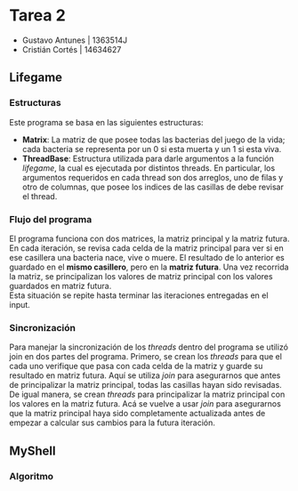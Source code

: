 # Tarea 2

* Gustavo Antunes | 1363514J
* Cristián Cortés | 14634627

## Lifegame

### Estructuras
Este programa se basa en las siguientes estructuras:
* **Matrix**: La matriz de que posee todas las bacterias del juego de la vida; cada bacteria se representa por un 0 si esta muerta y un 1 si esta viva.
* **ThreadBase**: Estructura utilizada para darle argumentos a la función _lifegame_, la cual es ejecutada por distintos threads. En particular, los argumentos requeridos en cada thread son dos arreglos, uno de filas y otro de columnas, que posee los indices de las casillas de debe revisar el thread.

### Flujo del programa
El programa funciona con dos matrices, la matriz principal y la matriz futura. En cada iteración, se revisa cada celda de la matriz principal para ver si en ese casillera una bacteria nace, vive o muere. El resultado de lo anterior es guardado en el **mismo casillero**, pero en la **matriz futura**. Una vez recorrida la matriz, se principalizan los valores de matriz principal con los valores guardados en matriz futura.\
Esta situación se repite hasta terminar las iteraciones entregadas en el input.

### Sincronización
Para manejar la sincronización de los _threads_ dentro del programa se utilizó join en dos partes del programa. Primero, se crean los *threads* para que el cada uno verifique que pasa con cada celda de la matriz y guarde su resultado en matriz futura. Aquí se utiliza *join* para asegurarnos que antes de principalizar la matriz principal, todas las casillas hayan sido revisadas. De igual manera, se crean *threads* para principalizar la matriz principal con los valores en la matriz futura. Acá se vuelve a usar *join* para asegurarnos que la matriz principal haya sido completamente actualizada antes de empezar a calcular sus cambios para la futura iteración.

## MyShell

### Algoritmo
